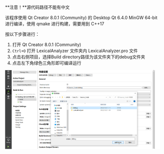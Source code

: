 **注意！**源代码路径不能有中文



该程序使用 Qt Creator 8.0.1 (Community) 的 Desktop Qt 6.4.0 MinGW 64-bit 进行编译，使用 qmake 进行构建，需要用到 C++17

按以下步骤进行：

1. 打开 Qt Creator 8.0.1 (Community) 
2. `Ctrl+O` 打开 LexicalAnalyzer 文件夹内 LexicalAnalyzer.pro 文件
3. 点击右侧项目，选择Build directory路径为该文件夹下的debug文件夹
4. 点击左下角绿色三角形即可编译运行



![image-20231003015101372](../截图.assets/image-20231003015101372.png)